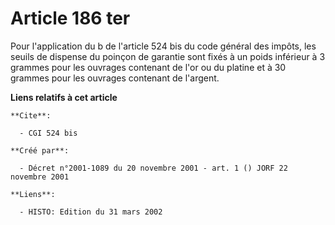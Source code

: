 # Article 186 ter

Pour l'application du b de l'article 524 bis du code général des impôts, les seuils de dispense du poinçon de garantie sont
fixés à un poids inférieur à 3 grammes pour les ouvrages contenant de l'or ou du platine et à 30 grammes pour les ouvrages
contenant de l'argent.

**Liens relatifs à cet article**

	**Cite**:

	  - CGI 524 bis

	**Créé par**:

	  - Décret n°2001-1089 du 20 novembre 2001 - art. 1 () JORF 22 novembre 2001

	**Liens**:

	  - HISTO: Edition du 31 mars 2002
